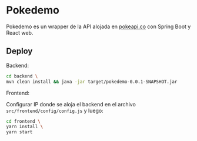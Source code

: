 # Pokedemo

Pokedemo es un wrapper de la API alojada en [pokeapi.co](https://pokeapi.co/) con Spring Boot y React web.

## Deploy

Backend:

```bash
cd backend \
mvn clean install && java -jar target/pokedemo-0.0.1-SNAPSHOT.jar
```


Frontend:

Configurar IP donde se aloja el backend en el archivo ```src/frontend/config/config.js``` y luego:


```bash
cd frontend \
yarn install \
yarn start
```
